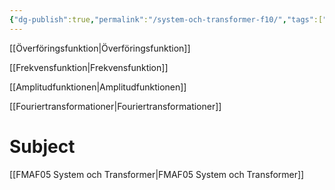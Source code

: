 ```yaml
---
{"dg-publish":true,"permalink":"/system-och-transformer-f10/","tags":["föreläsning","systemochtransformer"]}
---
```



[[Överföringsfunktion\|Överföringsfunktion]]

[[Frekvensfunktion\|Frekvensfunktion]]

[[Amplitudfunktionen\|Amplitudfunktionen]]

[[Fouriertransformationer\|Fouriertransformationer]]




# Subject
[[FMAF05 System och Transformer\|FMAF05 System och Transformer]]
